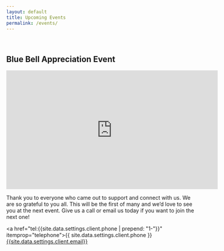 ```yaml
---
layout: default
title: Upcoming Events
permalink: /events/
---
```

<br>


<h2>Blue Bell Appreciation Event</h2>

<iframe width="560" height="315" src="https://www.youtube.com/embed/jqX47heQMVM" title="YouTube video player" frameborder="0" allow="accelerometer; autoplay; clipboard-write; encrypted-media; gyroscope; picture-in-picture" allowfullscreen></iframe>

<br>
<p>Thank you to everyone who came out to support and connect with us. We are so grateful to you all. This will be the first of many and we’d love to see you at the next event. Give us a call or email us today if you want to join the next one!</p>

<a href="tel:{{site.data.settings.client.phone | prepend: "1-"}}" itemprop="telephone">{{ site.data.settings.client.phone }}</a>
<br><a href="mailto:{{site.data.settings.client.email}}">{{site.data.settings.client.email}}</a>